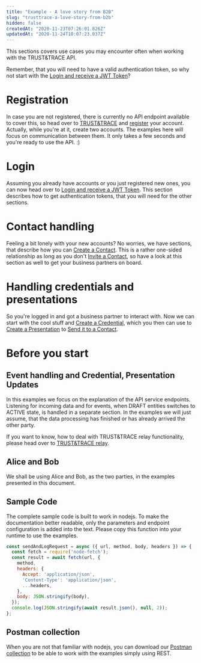 ```yaml
---
title: "Example - A love story from B2B"
slug: "trusttrace-a-love-story-from-b2b"
hidden: false
createdAt: "2020-11-23T07:26:01.826Z"
updatedAt: "2020-11-24T10:07:23.037Z"
---
```

This sections covers use cases you may encounter often when working with the TRUST&TRACE API.

Remember, that you will need to have a valid authentication token, so why not start with the [Login and receive a JWT Token]?

# Registration

In case you are not registered, there is currently no API endpoint available to cover this, so head over to [TRUST&TRACE] and [register] your account. Actually, while you're at it, create two accounts. The examples here will focus on communication between them. It only takes a few seconds and you're ready to use the API. :)

# Login

Assuming you already have accounts or you just registered new ones, you can now head over to [Login and receive a JWT Token]. This section describes how to get authentication tokens, that you will need for the other sections.

# Contact handling

Feeling a bit lonely with your new accounts? No worries, we have sections, that describe how you can [Create a Contact]. This is a rather one-sided relationship as long as you don't [Invite a Contact], so have a look at this section as well to get your business partners on board.

# Handling credentials and presentations

So you're logged in and got a business partner to interact with. Now we can start with the cool stuff and [Create a Credential], which you then can use to [Create a Presentation] to [Send it to a Contact].

# Before you start

## Event handling and Credential, Presentation Updates

In this examples we focus on the explanation of the API service endpoints. Listening for incoming data and for events, when DRAFT entities switches to ACTIVE state, is handled in a separate section. In the examples we will just assume, that the data processing has finished or has already arrived the other party.

If you want to know, how to deal with TRUST&TRACE relay functionality, please head over to [TRUST&TRACE relay].

## Alice and Bob

We shall be using Alice and Bob, as the two parties, in the examples presented in this document.

## Sample Code

The complete sample code is built to work in nodejs. To make the documentation better readable, only the parameters and endpoint configuration is added into the text. Please copy this function into your runtime to use the examples.

```js
const sendAndLogRequest = async ({ url, method, body, headers }) => {
  const fetch = require('node-fetch');
  const result = await fetch(url, {
    method,
    headers: {
      Accept: 'application/json',
      'Content-Type': 'application/json',
      ...headers,
    },
    body: JSON.stringify(body),
  });
  console.log(JSON.stringify(await result.json(), null, 2));
};
```

## Postman collection

When you are not that familiar with nodejs, you can download our [Postman collection] to be able to work with the examples simply using REST.

[Create a Contact]: ./contacts-1#create-a-contact-1
[Create a Credential]: .//credentials-1
[Create a Presentation]: ./presentation-1
[Invite a Contact]: ./invite-a-contact
[Login and receive a JWT Token]: ./login-and-auth
[Postman collection]: ./downloads-and-references
[register]: https://app.trust-trace.com/register
[Send it to a Contact]: ./contacts#send-invitation-via-mail
[TRUST&TRACE]: https://app.trust-trace.com
[TRUST&TRACE relay]: ./relay
